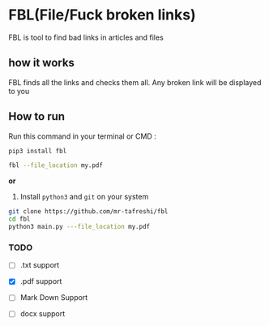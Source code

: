 # FBL(File/Fuck broken links)

FBL is tool to find bad links in articles and files



## how it works

FBL finds all the links and checks them all. Any broken link will be displayed to you



## How to run

Run this command in your terminal or CMD :

```bash 
pip3 install fbl

fbl --file_location my.pdf
```

**or**

1. Install `python3` and `git` on your system

```bash
git clone https://github.com/mr-tafreshi/fbl
cd fbl
python3 main.py ---file_location my.pdf
```



### TODO

- [ ] .txt support

- [x] .pdf support
- [ ] Mark Down Support
- [ ] docx support